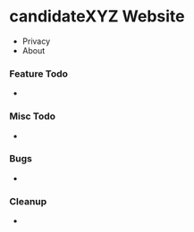 # candidateXYZ Website
- Privacy
- About

### Feature Todo
- 

### Misc Todo
- 

### Bugs
- 

### Cleanup
- 